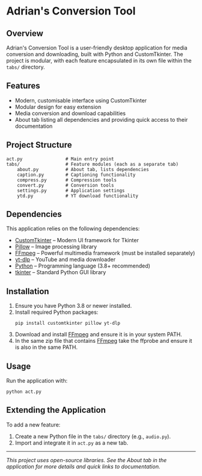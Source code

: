 # Adrian's Conversion Tool

## Overview
Adrian's Conversion Tool is a user-friendly desktop application for media conversion and downloading, built with Python and CustomTkinter. The project is modular, with each feature encapsulated in its own file within the `tabs/` directory.

## Features
- Modern, customisable interface using CustomTkinter
- Modular design for easy extension
- Media conversion and download capabilities
- About tab listing all dependencies and providing quick access to their documentation

## Project Structure
```
act.py                # Main entry point
tabs/                 # Feature modules (each as a separate tab)
	about.py          # About tab, lists dependencies
	caption.py        # Captioning functionality
	compress.py       # Compression tools
	convert.py        # Conversion tools
	settings.py       # Application settings
	ytd.py            # YT download functionality
```

## Dependencies
This application relies on the following dependencies:

- [CustomTkinter](https://github.com/TomSchimansky/CustomTkinter) – Modern UI framework for Tkinter
- [Pillow](https://pypi.org/project/pillow/) – Image processing library
- [FFmpeg](https://ffmpeg.org/) – Powerful multimedia framework (must be installed separately)
- [yt-dlp](https://github.com/yt-dlp/yt-dlp) – YouTube and media downloader
- [Python](https://python.org/) – Programming language (3.8+ recommended)
- [tkinter](https://docs.python.org/3/library/tkinter.html) – Standard Python GUI library

## Installation
1. Ensure you have Python 3.8 or newer installed.
2. Install required Python packages:
   ```shell
   pip install customtkinter pillow yt-dlp
   ```
3. Download and install [FFmpeg](https://ffmpeg.org/) and ensure it is in your system PATH.
4. In the same zip file that contains [FFmpeg](https://ffmpeg.org/) take the ffprobe and ensure it is also in the same PATH.

## Usage
Run the application with:
```shell
python act.py
```

## Extending the Application
To add a new feature:
1. Create a new Python file in the `tabs/` directory (e.g., `audio.py`).
2. Import and integrate it in `act.py` as a new tab.

---
*This project uses open-source libraries. See the About tab in the application for more details and quick links to documentation.*


